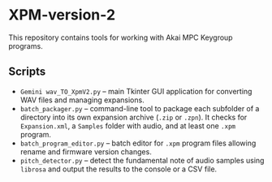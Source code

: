 # XPM-version-2

This repository contains tools for working with Akai MPC Keygroup programs.

## Scripts

- `Gemini wav_TO_XpmV2.py` – main Tkinter GUI application for converting WAV files and managing expansions.
- `batch_packager.py` – command-line tool to package each subfolder of a directory into its own expansion archive (`.zip` or `.zpn`). It checks for `Expansion.xml`, a `Samples` folder with audio, and at least one `.xpm` program.
- `batch_program_editor.py` – batch editor for `.xpm` program files allowing rename and firmware version changes.
- `pitch_detector.py` – detect the fundamental note of audio samples using `librosa` and output the results to the console or a CSV file.
